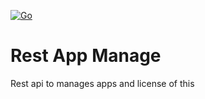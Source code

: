 [![Go](https://github.com/yanhernan/rest-app/actions/workflows/go.yml/badge.svg)](https://github.com/yanhernan/rest-app/actions/workflows/go.yml)
# Rest App Manage

Rest api to manages apps and license of this


